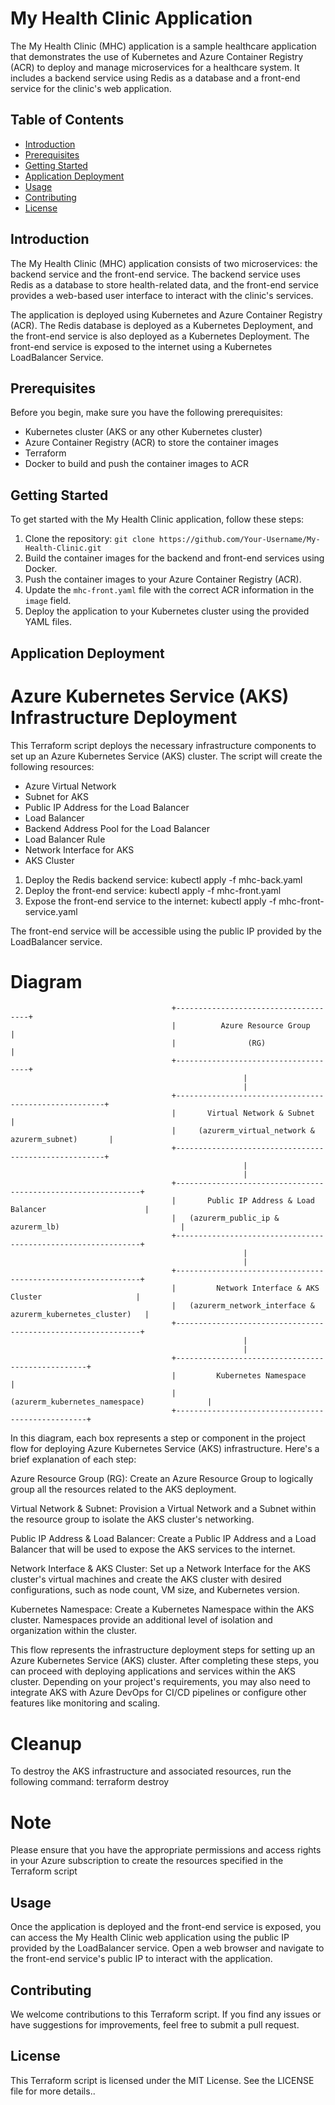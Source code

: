 # My Health Clinic Application

The My Health Clinic (MHC) application is a sample healthcare application that demonstrates the use of Kubernetes and Azure Container Registry (ACR) to deploy and manage microservices for a healthcare system. It includes a backend service using Redis as a database and a front-end service for the clinic's web application.

## Table of Contents

- [Introduction](#introduction)
- [Prerequisites](#prerequisites)
- [Getting Started](#getting-started)
- [Application Deployment](#application-deployment)
- [Usage](#usage)
- [Contributing](#contributing)
- [License](#license)

## Introduction

The My Health Clinic (MHC) application consists of two microservices: the backend service and the front-end service. The backend service uses Redis as a database to store health-related data, and the front-end service provides a web-based user interface to interact with the clinic's services.

The application is deployed using Kubernetes and Azure Container Registry (ACR). The Redis database is deployed as a Kubernetes Deployment, and the front-end service is also deployed as a Kubernetes Deployment. The front-end service is exposed to the internet using a Kubernetes LoadBalancer Service.

## Prerequisites

Before you begin, make sure you have the following prerequisites:

- Kubernetes cluster (AKS or any other Kubernetes cluster)
- Azure Container Registry (ACR) to store the container images
- Terraform
- Docker to build and push the container images to ACR

## Getting Started

To get started with the My Health Clinic application, follow these steps:

1. Clone the repository: `git clone https://github.com/Your-Username/My-Health-Clinic.git`
2. Build the container images for the backend and front-end services using Docker.
3. Push the container images to your Azure Container Registry (ACR).
4. Update the `mhc-front.yaml` file with the correct ACR information in the `image` field.
5. Deploy the application to your Kubernetes cluster using the provided YAML files.


## Application Deployment

# Azure Kubernetes Service (AKS) Infrastructure Deployment
This Terraform script deploys the necessary infrastructure components to set up an Azure Kubernetes Service (AKS) cluster. The script will create the following resources:

- Azure Virtual Network
- Subnet for AKS
- Public IP Address for the Load Balancer
- Load Balancer
- Backend Address Pool for the Load Balancer
- Load Balancer Rule
- Network Interface for AKS
- AKS Cluster


1. Deploy the Redis backend service: kubectl apply -f mhc-back.yaml
2. Deploy the front-end service: kubectl apply -f mhc-front.yaml
3. Expose the front-end service to the internet:  kubectl apply -f mhc-front-service.yaml


The front-end service will be accessible using the public IP provided by the LoadBalancer service.

# Diagram
                                        +-------------------------------------+
                                        |          Azure Resource Group       |
                                        |                (RG)                 |
                                        +-------------------------------------+
                                                        |
                                                        |
                                        +------------------------------------------------------+
                                        |       Virtual Network & Subnet                      |
                                        |     (azurerm_virtual_network & azurerm_subnet)       |
                                        +------------------------------------------------------+
                                                        |
                                                        |
                                        +--------------------------------------------------------------+
                                        |       Public IP Address & Load Balancer                      |
                                        |   (azurerm_public_ip & azurerm_lb)                           |
                                        +--------------------------------------------------------------+
                                                        |
                                                        |
                                        +--------------------------------------------------------------+
                                        |         Network Interface & AKS Cluster                     |
                                        |   (azurerm_network_interface & azurerm_kubernetes_cluster)   |
                                        +--------------------------------------------------------------+
                                                        |
                                                        |
                                        +--------------------------------------------------+
                                        |         Kubernetes Namespace                      |
                                        |       (azurerm_kubernetes_namespace)              |
                                        +--------------------------------------------------+

In this diagram, each box represents a step or component in the project flow for deploying Azure Kubernetes Service (AKS) infrastructure. Here's a brief explanation of each step:

Azure Resource Group (RG): Create an Azure Resource Group to logically group all the resources related to the AKS deployment.

Virtual Network & Subnet: Provision a Virtual Network and a Subnet within the resource group to isolate the AKS cluster's networking.

Public IP Address & Load Balancer: Create a Public IP Address and a Load Balancer that will be used to expose the AKS services to the internet.

Network Interface & AKS Cluster: Set up a Network Interface for the AKS cluster's virtual machines and create the AKS cluster with desired configurations, such as node count, VM size, and Kubernetes version.

Kubernetes Namespace: Create a Kubernetes Namespace within the AKS cluster. Namespaces provide an additional level of isolation and organization within the cluster.

This flow represents the infrastructure deployment steps for setting up an Azure Kubernetes Service (AKS) cluster. After completing these steps, you can proceed with deploying applications and services within the AKS cluster. Depending on your project's requirements, you may also need to integrate AKS with Azure DevOps for CI/CD pipelines or configure other features like monitoring and scaling.

# Cleanup
To destroy the AKS infrastructure and associated resources, run the following command: terraform destroy

# Note
Please ensure that you have the appropriate permissions and access rights in your Azure subscription to create the resources specified in the Terraform script



## Usage

Once the application is deployed and the front-end service is exposed, you can access the My Health Clinic web application using the public IP provided by the LoadBalancer service. Open a web browser and navigate to the front-end service's public IP to interact with the application.

## Contributing

We welcome contributions to this Terraform script. If you find any issues or have suggestions for improvements, feel free to submit a pull request.

## License

This Terraform script is licensed under the MIT License. See the LICENSE file for more details..


